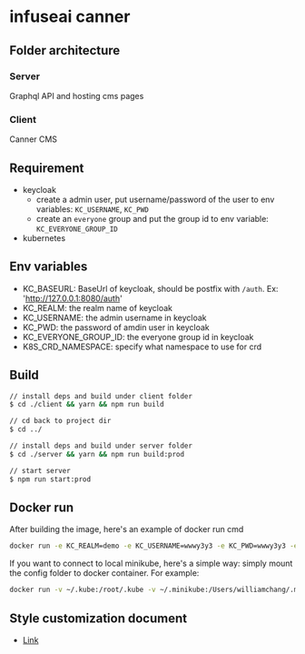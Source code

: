 # infuseai canner
## Folder architecture
### Server
Graphql API and hosting cms pages

### Client
Canner CMS

## Requirement
* keycloak
  * create a admin user, put username/password of the user to env variables: `KC_USERNAME`, `KC_PWD`
  * create an `everyone` group and put the group id to env variable: `KC_EVERYONE_GROUP_ID`
* kubernetes

## Env variables
* KC_BASEURL: BaseUrl of keycloak, should be postfix with `/auth`. Ex: 'http://127.0.0.1:8080/auth'
* KC_REALM: the realm name of keycloak
* KC_USERNAME: the admin username in keycloak
* KC_PWD: the password of amdin user in keycloak
* KC_EVERYONE_GROUP_ID: the everyone group id in keycloak
* K8S_CRD_NAMESPACE: specify what namespace to use for crd

## Build
```sh
// install deps and build under client folder
$ cd ./client && yarn && npm run build

// cd back to project dir
$ cd ../

// install deps and build under server folder
$ cd ./server && yarn && npm run build:prod

// start server
$ npm run start:prod
```

## Docker run
After building the image, here's an example of docker run cmd
```sh
docker run -e KC_REALM=demo -e KC_USERNAME=wwwy3y3 -e KC_PWD=wwwy3y3 -e KC_EVERYONE_GROUP_ID=f10dcedf-b7b3-498e-a4e4-e50f73449cf9 -e KC_BASEURL=http://docker.for.mac.localhost:8080/auth -p 3000:3000 --name canner-infuseai <image id>
```

If you want to connect to local minikube, here's a simple way: simply mount the config folder to docker container. For example:
```sh
docker run -v ~/.kube:/root/.kube -v ~/.minikube:/Users/williamchang/.minikube -e KC_REALM=demo -e KC_USERNAME=wwwy3y3 -e KC_PWD=wwwy3y3 -e KC_EVERYONE_GROUP_ID=f10dcedf-b7b3-498e-a4e4-e50f73449cf9 -e KC_BASEURL=http://docker.for.mac.localhost:8080/auth -p 3000:3000 --name canner-infuseai <image id>
```

## Style customization document
* [Link](client/README.md#override-antd-style)
